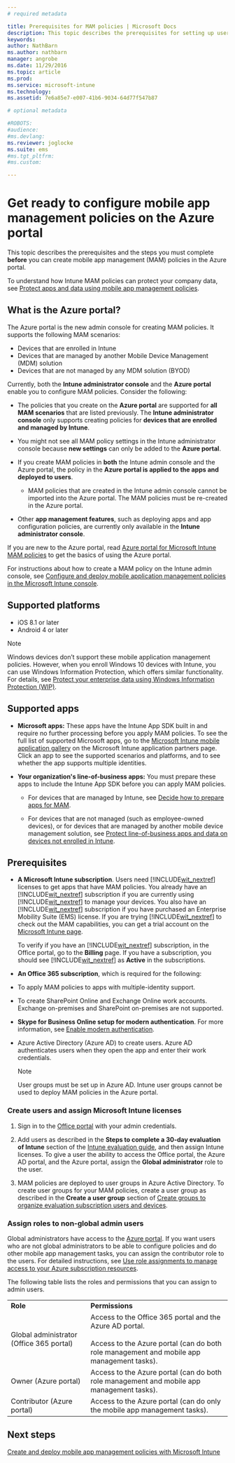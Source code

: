 ```yaml
---
# required metadata

title: Prerequisites for MAM policies | Microsoft Docs
description: This topic describes the prerequisites for setting up users before you create mobile app management policies.
keywords:
author: NathBarn
ms.author: nathbarn
manager: angrobe
ms.date: 11/29/2016
ms.topic: article
ms.prod:
ms.service: microsoft-intune
ms.technology:
ms.assetid: 7e6a85e7-e007-41b6-9034-64d77f547b87

# optional metadata

#ROBOTS:
#audience:
#ms.devlang:
ms.reviewer: joglocke
ms.suite: ems
#ms.tgt_pltfrm:
#ms.custom:

---
```


# Get ready to configure mobile app management policies on the Azure portal
This topic describes the prerequisites and the steps you must complete **before** you can create mobile app management (MAM) policies in the Azure portal.

To understand how Intune MAM policies can protect your company data, see [Protect apps and data using mobile app management policies](protect-apps-and-data-with-microsoft-intune.md).

## What is the Azure portal?

The Azure portal is the new admin console for creating MAM policies. It supports the following MAM scenarios:
- Devices that are enrolled in Intune
- Devices that are managed by another Mobile Device Management (MDM) solution
- Devices that are not managed by any MDM solution (BYOD)

Currently, both the **Intune administrator console** and the **Azure portal** enable you to configure MAM policies.  Consider the following:

* The policies that you create on the **Azure portal** are supported for **all MAM scenarios** that are listed previously. The **Intune administrator console** only supports creating policies for **devices that are enrolled and managed by Intune**.

* You might not see all MAM policy settings in the Intune administrator console because **new settings** can only be added to the **Azure portal**.

* If you create MAM policies in **both** the Intune admin console and the Azure portal, the policy in the **Azure portal is applied to the apps and deployed to users**.
    * MAM policies that are created in the Intune admin console cannot be imported into the Azure portal.  The MAM policies must be re-created in the Azure portal.


* Other **app management features**, such as deploying apps and app configuration policies, are currently only available in the **Intune administrator console**.


If you are new to the Azure portal, read [Azure portal for Microsoft Intune MAM policies](azure-portal-for-microsoft-intune-mam-policies.md) to get the basics of using the Azure portal.

For instructions about how to create a MAM policy on the Intune admin console, see [Configure and deploy mobile application management policies in the Microsoft Intune console](configure-and-deploy-mobile-application-management-policies-in-the-microsoft-intune-console.md).


##  Supported platforms
- iOS 8.1 or later
- Android 4 or later

>[!NOTE]
>Windows devices don’t support these mobile application management policies. However, when you enroll Windows 10 devices with Intune, you can use Windows Information Protection, which offers similar functionality. For details, see [Protect your enterprise data using Windows Information Protection (WIP)](https://technet.microsoft.com/en-us/itpro/windows/keep-secure/protect-enterprise-data-using-wip).

##  Supported apps
* **Microsoft apps:** These apps have the Intune App SDK built in and require no further processing before you apply MAM policies.
To see the full list of supported Microsoft apps, go to the [Microsoft Intune mobile application gallery](https://www.microsoft.com/en-us/cloud-platform/microsoft-intune-apps) on the Microsoft Intune application partners page. Click an app to see the supported scenarios and platforms, and to see whether the app supports multiple identities.

* **Your organization's line-of-business apps:** You must prepare these apps to include the Intune App SDK before you can apply MAM policies.

  * For devices that are managed by Intune, see [Decide how to prepare apps for MAM](decide-how-to-prepare-apps-for-mobile-application-management-with-microsoft-intune.md).

  * For devices that are not managed (such as employee-owned devices), or for devices that are managed by another mobile device management solution, see [Protect line-of-business apps and data on devices not enrolled in Intune](protect-line-of-business-apps-and-data-on-devices-not-enrolled-in-microsoft-intune.md).

## Prerequisites

-   **A Microsoft Intune subscription**. Users need [!INCLUDE[wit_nextref](../includes/wit_nextref_md.md)] licenses to get apps that have MAM policies.
You   already have an [!INCLUDE[wit_nextref](../includes/wit_nextref_md.md)] subscription if you are currently using [!INCLUDE[wit_nextref](../includes/wit_nextref_md.md)] to manage your devices. You also have an [!INCLUDE[wit_nextref](../includes/wit_nextref_md.md)] subscription if you have purchased an Enterprise Mobility Suite (EMS) license. If you are trying [!INCLUDE[wit_nextref](../includes/wit_nextref_md.md)] to check out the MAM capabilities, you can get a trial account on the [Microsoft Intune page](http://www.microsoft.com/en-us/server-cloud/products/microsoft-intune/).

    To verify if you have an [!INCLUDE[wit_nextref](../includes/wit_nextref_md.md)] subscription, in the Office portal, go to the **Billing** page.  If you have a subscription, you should see [!INCLUDE[wit_nextref](../includes/wit_nextref_md.md)] as **Active** in the subscriptions.

-   **An Office 365 subscription**, which is required for the following:

  - To apply MAM policies to apps with multiple-identity support.

  - To create SharePoint Online and Exchange Online work
 accounts. Exchange on-premises and SharePoint on-premises are not supported.

-   **Skype for Business Online setup for modern authentication**. For more information, see [Enable modern authentication](http://social.technet.microsoft.com/wiki/contents/articles/34339.skype-for-business-online-enable-your-tenant-for-modern-authentication.aspx).


- Azure Active Directory (Azure AD) to create users. Azure AD authenticates users when they open the app and enter their work credentials.

    > [!NOTE]
    > User groups must be set up in Azure AD. Intune user groups cannot be used to deploy MAM policies in the Azure portal.

### Create users and assign Microsoft Intune licenses

1.  Sign in to the   [Office portal](http://portal.office.com) with your admin credentials.

2.  Add users as described in the **Steps to complete a 30-day evaluation of Intune** section of the [Intune evaluation guide](https://docs.microsoft.com/en-us/intune/understand-explore/get-started-with-a-30-day-trial-of-microsoft-intune), and then assign Intune licenses. To give a user the ability to access the Office portal, the Azure AD portal, and the Azure  portal, assign the **Global administrator** role to the user.

5.  MAM policies are deployed to user groups in Azure Active Directory. To create user groups for your MAM policies, create a user group as described in the **Create a user group** section of [Create groups to organize evaluation subscription users and devices](https://docs.microsoft.com/en-us/intune/understand-explore/get-started-with-a-30-day-trial-of-microsoft-intune-step-3).

### Assign roles to non-global admin users

Global administrators have access to the [Azure portal](https://portal.azure.com).  If you want users who are not global administrators to be able to configure policies and do other mobile app management tasks, you can assign the contributor role to the users. For detailed instructions, see [Use role assignments to manage access to your Azure subscription resources](https://azure.microsoft.com/en-us/documentation/articles/role-based-access-control-configure/).



The following table lists the roles and permissions that you can assign to admin users.



|||
|--|----|
|**Role**|**Permissions**|
|Global administrator (Office 365 portal)|Access to the Office 365 portal and the Azure AD portal.<br /><br />Access to the Azure  portal (can do both role management and mobile app management tasks).|
|Owner (Azure  portal)|Access to the Azure  portal (can do both role management and mobile app management tasks).|
|Contributor (Azure  portal)|Access to the Azure  portal (can do only the mobile app management tasks).|




## Next steps
[Create and deploy mobile app management policies with Microsoft Intune](create-and-deploy-mobile-app-management-policies-with-microsoft-intune.md)
